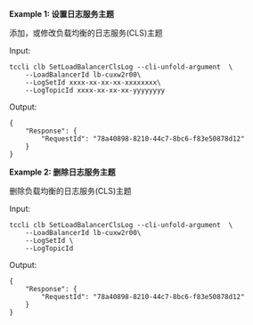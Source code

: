 **Example 1: 设置日志服务主题**

添加，或修改负载均衡的日志服务(CLS)主题

Input: 

```
tccli clb SetLoadBalancerClsLog --cli-unfold-argument  \
    --LoadBalancerId lb-cuxw2r00\
    --LogSetId xxxx-xx-xx-xx-xxxxxxxx\
    --LogTopicId xxxx-xx-xx-xx-yyyyyyyy
```

Output: 
```
{
    "Response": {
        "RequestId": "78a40898-8210-44c7-8bc6-f83e50878d12"
    }
}
```

**Example 2: 删除日志服务主题**

删除负载均衡的日志服务(CLS)主题

Input: 

```
tccli clb SetLoadBalancerClsLog --cli-unfold-argument  \
    --LoadBalancerId lb-cuxw2r00\
    --LogSetId \
    --LogTopicId 
```

Output: 
```
{
    "Response": {
        "RequestId": "78a40898-8210-44c7-8bc6-f83e50878d12"
    }
}
```


